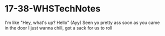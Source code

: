 # 17-38-WHSTechNotes
I'm like "Hey, what's up? Hello" (Ayy) Seen yo pretty ass soon as you came in the door I just wanna chill, got a sack for us to roll
